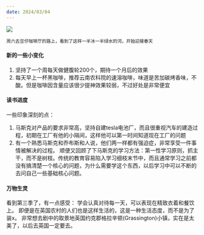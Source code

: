 ```yaml
---
date: 2024/03/04
---
```

<img src="http://cdn.xiaoqiuqiu.cn/1231709560466_.pic.jpg" />

<small>周六去豆仔咖啡厅的路上，看到了这样一半冰一半绿水的河，开始迎接春天</small>  

#### 新的一些小变化
1. 坚持了一个周每天做健腹轮200个，期待一个月后的效果
2. 每天早上一杯黑咖啡，推荐云南农科院的速溶咖啡，味道是苦加碳烤香味，不酸。但是咖啡因含量应该很少提神效果较弱，不过好处是非常便宜


#### 读书进度
一些印象深刻的点：
1. 马斯克对产品的要求非常高，坚持自建tesla电池厂，而且很重视汽车的建造过程，初期在工厂有他的小隔间，这样他可以第一时间知道现在工厂的问题
2. 有一个熟悉马斯克和乔布斯和人说，他们两一样都有强迫症，非常享受一件事情被解决的过程。
顺便又回顾了下马斯克的学习方法：第一性学习原则，抓主干，而不是树枝。传统的教育容易陷入学习细枝末节中，而且通常学习之前都没有搞清楚一个核心的问题，为什么需要学这个东西，以后学习中可以不断的去问自己一些基础核心问题。


#### 万物生灵
看到第三季了，有一点感受：
学会认真对待每一天，可以表现在精致衣着和餐饮上。 即便是在英国农村的人们也是这样生活的，这是一种生活态度，而不是为了装x。
非常想去剧中的取景地英国约克郡格拉辛顿(Grassington)小镇，实在是太美了，以后去英国一定要去。





